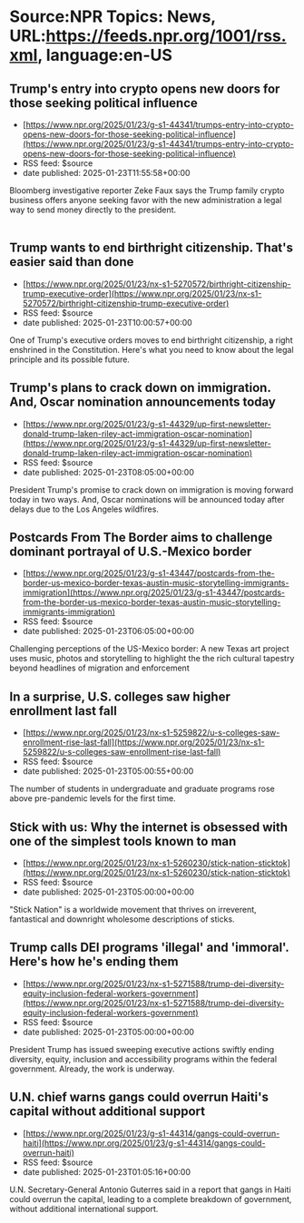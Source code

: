 # Source:NPR Topics: News, URL:https://feeds.npr.org/1001/rss.xml, language:en-US

## Trump's entry into crypto opens new doors for those seeking political influence
 - [https://www.npr.org/2025/01/23/g-s1-44341/trumps-entry-into-crypto-opens-new-doors-for-those-seeking-political-influence](https://www.npr.org/2025/01/23/g-s1-44341/trumps-entry-into-crypto-opens-new-doors-for-those-seeking-political-influence)
 - RSS feed: $source
 - date published: 2025-01-23T11:55:58+00:00

Bloomberg investigative reporter Zeke Faux says the Trump family crypto business offers anyone seeking favor with the new administration a legal way to send money directly to the president.<br><br>

## Trump wants to end birthright citizenship. That's easier said than done
 - [https://www.npr.org/2025/01/23/nx-s1-5270572/birthright-citizenship-trump-executive-order](https://www.npr.org/2025/01/23/nx-s1-5270572/birthright-citizenship-trump-executive-order)
 - RSS feed: $source
 - date published: 2025-01-23T10:00:57+00:00

One of Trump's executive orders moves to end birthright citizenship, a right enshrined in the Constitution. Here's what you need to know about the legal principle and its possible future.

## Trump's plans to crack down on immigration. And, Oscar nomination announcements today
 - [https://www.npr.org/2025/01/23/g-s1-44329/up-first-newsletter-donald-trump-laken-riley-act-immigration-oscar-nomination](https://www.npr.org/2025/01/23/g-s1-44329/up-first-newsletter-donald-trump-laken-riley-act-immigration-oscar-nomination)
 - RSS feed: $source
 - date published: 2025-01-23T08:05:00+00:00

President Trump's promise to crack down on immigration is moving forward today in two ways. And, Oscar nominations will be announced today after delays due to the Los Angeles wildfires.

## Postcards From The Border aims to challenge dominant portrayal of U.S.-Mexico border
 - [https://www.npr.org/2025/01/23/g-s1-43447/postcards-from-the-border-us-mexico-border-texas-austin-music-storytelling-immigrants-immigration](https://www.npr.org/2025/01/23/g-s1-43447/postcards-from-the-border-us-mexico-border-texas-austin-music-storytelling-immigrants-immigration)
 - RSS feed: $source
 - date published: 2025-01-23T06:05:00+00:00

Challenging perceptions of the US-Mexico border: A new Texas art project uses music, photos and storytelling to highlight the the rich cultural tapestry beyond headlines of migration and enforcement <br>

## In a surprise, U.S. colleges saw higher enrollment last fall
 - [https://www.npr.org/2025/01/23/nx-s1-5259822/u-s-colleges-saw-enrollment-rise-last-fall](https://www.npr.org/2025/01/23/nx-s1-5259822/u-s-colleges-saw-enrollment-rise-last-fall)
 - RSS feed: $source
 - date published: 2025-01-23T05:00:55+00:00

The number of students in undergraduate and graduate programs rose above pre-pandemic levels for the first time.

## Stick with us: Why the internet is obsessed with one of the simplest tools known to man
 - [https://www.npr.org/2025/01/23/nx-s1-5260230/stick-nation-sticktok](https://www.npr.org/2025/01/23/nx-s1-5260230/stick-nation-sticktok)
 - RSS feed: $source
 - date published: 2025-01-23T05:00:00+00:00

"Stick Nation" is a worldwide movement that thrives on irreverent, fantastical and downright wholesome descriptions of sticks.

## Trump calls DEI programs 'illegal' and 'immoral'. Here's how he's ending them
 - [https://www.npr.org/2025/01/23/nx-s1-5271588/trump-dei-diversity-equity-inclusion-federal-workers-government](https://www.npr.org/2025/01/23/nx-s1-5271588/trump-dei-diversity-equity-inclusion-federal-workers-government)
 - RSS feed: $source
 - date published: 2025-01-23T05:00:00+00:00

President Trump has issued sweeping executive actions swiftly ending diversity, equity, inclusion and accessibility programs within the federal government. Already, the work is underway.

## U.N. chief warns gangs could overrun Haiti's capital without additional support
 - [https://www.npr.org/2025/01/23/g-s1-44314/gangs-could-overrun-haiti](https://www.npr.org/2025/01/23/g-s1-44314/gangs-could-overrun-haiti)
 - RSS feed: $source
 - date published: 2025-01-23T01:05:16+00:00

U.N. Secretary-General Antonio Guterres said in a report that gangs in Haiti could overrun the capital, leading to a complete breakdown of government, without additional international support.

